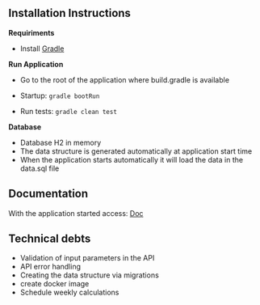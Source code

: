 ## Installation Instructions

**Requiriments**

* Install [Gradle](https://gradle.org/)

**Run Application**
* Go to the root of the application where build.gradle is available
* Startup:
```gradle bootRun```

* Run tests:
```gradle clean test```
    
**Database**
* Database H2 in memory
* The data structure is generated automatically at application start time
* When the application starts automatically it will load the data in the data.sql file

## Documentation
With the application started access: [Doc](http://localhost:8080/swagger-ui/)

## Technical debts
* Validation of input parameters in the API
* API error handling
* Creating the data structure via migrations
* create docker image
* Schedule weekly calculations
